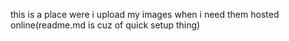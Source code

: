 this is a place were i upload my images when i need them hosted online(readme.md is cuz of quick setup thing)
